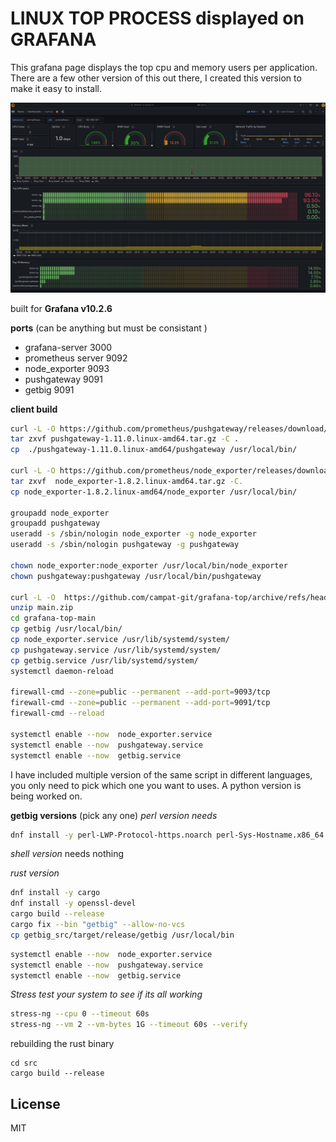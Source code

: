 # **LINUX TOP PROCESS displayed on GRAFANA**

This grafana page displays the top cpu and memory users per application. There are a few other version of this out there, I created this version to make it easy to install. 


![App Screenshot](top.png)

 built for **Grafana v10.2.6**




**ports**  (can be anything but must be consistant )
- grafana-server 3000
- prometheus server 9092
- node_exporter 9093
- pushgateway 9091
- getbig 9091

**client build**
```sh
curl -L -O https://github.com/prometheus/pushgateway/releases/download/v1.11.0/pushgateway-1.11.0.linux-amd64.tar.gz
tar zxvf pushgateway-1.11.0.linux-amd64.tar.gz -C .
cp  ./pushgateway-1.11.0.linux-amd64/pushgateway /usr/local/bin/

curl -L -O https://github.com/prometheus/node_exporter/releases/download/v1.8.2/node_exporter-1.8.2.linux-amd64.tar.gz
tar zxvf  node_exporter-1.8.2.linux-amd64.tar.gz -C.
cp node_exporter-1.8.2.linux-amd64/node_exporter /usr/local/bin/

groupadd node_exporter
groupadd pushgateway
useradd -s /sbin/nologin node_exporter -g node_exporter
useradd -s /sbin/nologin pushgateway -g pushgateway

chown node_exporter:node_exporter /usr/local/bin/node_exporter
chown pushgateway:pushgateway /usr/local/bin/pushgateway

curl -L -O  https://github.com/campat-git/grafana-top/archive/refs/heads/main.zip
unzip main.zip
cd grafana-top-main
cp getbig /usr/local/bin/
cp node_exporter.service /usr/lib/systemd/system/
cp pushgateway.service /usr/lib/systemd/system/
cp getbig.service /usr/lib/systemd/system/
systemctl daemon-reload

firewall-cmd --zone=public --permanent --add-port=9093/tcp
firewall-cmd --zone=public --permanent --add-port=9091/tcp
firewall-cmd --reload

systemctl enable --now  node_exporter.service
systemctl enable --now  pushgateway.service
systemctl enable --now  getbig.service
```

I have included multiple version of the same script in different languages, you only need to pick which one you want to uses. A python version is being worked on.

**getbig versions**  (pick any one)
*perl version needs*
```sh
dnf install -y perl-LWP-Protocol-https.noarch perl-Sys-Hostname.x86_64
```
*shell version* 
needs nothing

*rust version*
```sh
dnf install -y cargo
dnf install -y openssl-devel
cargo build --release
cargo fix --bin "getbig" --allow-no-vcs
cp getbig_src/target/release/getbig /usr/local/bin
```

```sh
systemctl enable --now  node_exporter.service
systemctl enable --now  pushgateway.service
systemctl enable --now  getbig.service
```

*Stress test your system to see if its all working*

```sh
stress-ng --cpu 0 --timeout 60s
stress-ng --vm 2 --vm-bytes 1G --timeout 60s --verify
```

rebuilding the rust binary 
```
cd src
cargo build --release
```

## License

MIT

